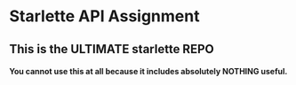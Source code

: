 # Starlette API Assignment

## This is the ULTIMATE starlette REPO

#### You cannot use this at all because it includes absolutely NOTHING useful. 

